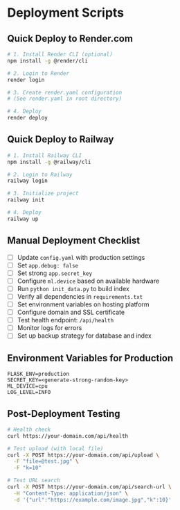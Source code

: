 # Deployment Scripts

## Quick Deploy to Render.com

```bash
# 1. Install Render CLI (optional)
npm install -g @render/cli

# 2. Login to Render
render login

# 3. Create render.yaml configuration
# (See render.yaml in root directory)

# 4. Deploy
render deploy
```

## Quick Deploy to Railway

```bash
# 1. Install Railway CLI
npm install -g @railway/cli

# 2. Login to Railway
railway login

# 3. Initialize project
railway init

# 4. Deploy
railway up
```

## Manual Deployment Checklist

- [ ] Update `config.yaml` with production settings
- [ ] Set `app.debug: false`
- [ ] Set strong `app.secret_key`
- [ ] Configure `ml.device` based on available hardware
- [ ] Run `python init_data.py` to build index
- [ ] Verify all dependencies in `requirements.txt`
- [ ] Set environment variables on hosting platform
- [ ] Configure domain and SSL certificate
- [ ] Test health endpoint: `/api/health`
- [ ] Monitor logs for errors
- [ ] Set up backup strategy for database and index

## Environment Variables for Production

```env
FLASK_ENV=production
SECRET_KEY=<generate-strong-random-key>
ML_DEVICE=cpu
LOG_LEVEL=INFO
```

## Post-Deployment Testing

```bash
# Health check
curl https://your-domain.com/api/health

# Test upload (with local file)
curl -X POST https://your-domain.com/api/upload \
  -F "file=@test.jpg" \
  -F "k=10"

# Test URL search
curl -X POST https://your-domain.com/api/search-url \
  -H "Content-Type: application/json" \
  -d '{"url":"https://example.com/image.jpg","k":10}'
```
